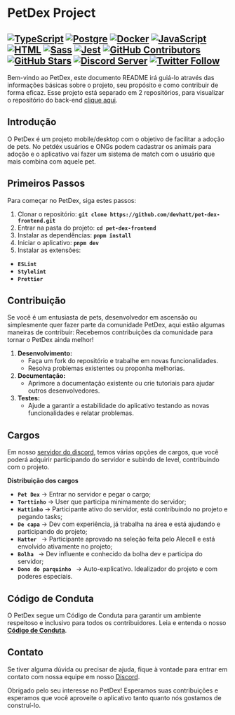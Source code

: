 # PetDex Project 

[![TypeScript](https://img.shields.io/badge/TypeScript-3178C6?logo=typescript&logoColor=white)](https://www.typescriptlang.org/)
[![Postgre](https://img.shields.io/badge/PostgreSQL-316192?logo=postgresql&logoColor=white)](https://www.postgresql.org/)
[![Docker](https://img.shields.io/badge/Docker-2496ED?logo=docker&logoColor=white)](https://www.docker.com/)
[![JavaScript](https://img.shields.io/badge/JavaScript-323330?logo=javascript&logoColor=F7DF1E)](https://developer.mozilla.org/pt-BR/docs/Web/JavaScript)
[![HTML](https://img.shields.io/badge/HTML5-E34F26?logo=html5&logoColor=white)](https://developer.mozilla.org/pt-BR/docs/Web/HTML)
[![Sass](https://img.shields.io/badge/Sass-FF69B4?logo=sass&logoColor=white)](https://sass-lang.com/)
[![Jest](https://img.shields.io/badge/Jest-red?logo=jest&logoColor=white)](https://jestjs.io/)
[![GitHub Contributors](https://img.shields.io/github/contributors/devhatt/pet-dex-frontend)](https://github.com/devhatt/pet-dex-frontend/contributors)
[![GitHub Stars](https://img.shields.io/github/stars/devhatt/pet-dex-frontend.svg?style=social&label=Star&maxAge=2592000)](https://github.com/devhatt/pet-dex-frontend/stargazers/)
[![Discord Server](https://img.shields.io/discord/308323056592486420?color=7289DA&label=Discord&logo=discord&logoColor=white)](http://discord.gg/3gsMAEumEd)
[![Twitter Follow](https://img.shields.io/twitter/follow/alecell_?style=social)](https://twitter.com/DevHatt)
--

Bem-vindo ao PetDex, este documento README irá guiá-lo através das informações básicas sobre o projeto, seu propósito e como contribuir de forma eficaz.
Esse projeto está separado em 2 repositórios, para visualizar o repositório do back-end [clique aqui](https://github.com/devhatt/pet-dex-backend).

## **Introdução**

O PetDex é um projeto mobile/desktop com o objetivo de facilitar a adoção de pets. No petdéx usuários e ONGs podem cadastrar os animais para adoção e o aplicativo vai fazer um sistema de match com o usuário que mais combina com aquele pet.

## **Primeiros Passos**

Para começar no PetDex, siga estes passos:

1. Clonar o repositório: **`git clone https://github.com/devhatt/pet-dex-frontend.git`**
2. Entrar na pasta do projeto: **`cd pet-dex-frontend`**
3. Instalar as dependências: **`pnpm install`**
4. Iniciar o aplicativo: **`pnpm dev`**
5. Instalar as extensões:

- **`ESLint`**
- **`Stylelint`**
- **`Prettier`**

## **Contribuição**

Se você é um entusiasta de pets, desenvolvedor em ascensão ou simplesmente quer fazer parte da comunidade PetDex, aqui estão algumas maneiras de contribuir:
Recebemos contribuições da comunidade para tornar o PetDex ainda melhor!

1. **Desenvolvimento:**
   - Faça um fork do repositório e trabalhe em novas funcionalidades.
   - Resolva problemas existentes ou proponha melhorias.
2. **Documentação:**
   - Aprimore a documentação existente ou crie tutoriais para ajudar outros desenvolvedores.
3. **Testes:**
   - Ajude a garantir a estabilidade do aplicativo testando as novas funcionalidades e relatar problemas.

## **Cargos**

Em nosso [servidor do discord](http://discord.gg/3gsMAEumEd), temos várias opções de cargos, que você poderá adquirir participando do servidor e subindo de level, contribuindo com o projeto.

**Distribuição dos cargos**

- **`Pet Dex`** → Entrar no servidor e pegar o cargo;
- **`Torttinho`** → User que participa minimamente do servidor;
- **`Hattinho`** → Participante ativo do servidor, está contribuindo no projeto e pegando tasks;
- **`De capa`** → Dev com experiência, já trabalha na área e está ajudando e participando do projeto;
- **`Hatter `** → Participante aprovado na seleção feita pelo Alecell e está envolvido ativamente no projeto;
- **`Bolha `** → Dev influente e conhecido da bolha dev e participa do servidor;
- **`Dono do parquinho `** → Auto-explicativo. Idealizador do projeto e com poderes especiais.

## **Código de Conduta**

O PetDex segue um Código de Conduta para garantir um ambiente respeitoso e inclusivo para todos os contribuidores. Leia e entenda o nosso **[Código de Conduta](https://github.com/Alecell/octopost/blob/master/CODE_OF_CONDUCT.md)**.

## **Contato**

Se tiver alguma dúvida ou precisar de ajuda, fique à vontade para entrar em contato com nossa equipe em nosso [Discord](http://discord.gg/3gsMAEumEd).

Obrigado pelo seu interesse no PetDex! Esperamos suas contribuições e esperamos que você aproveite o aplicativo tanto quanto nós gostamos de construí-lo.
